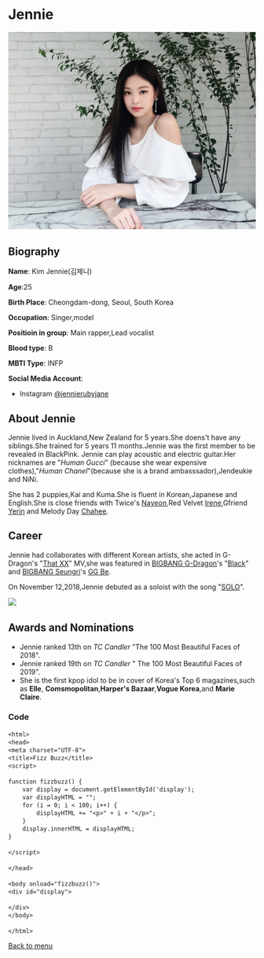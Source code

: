 # Jennie
![](https://github.com/AngelS28/AngelS28/blob/main/image/jennie1.jpeg)

## Biography
**Name**: Kim Jennie(김제니)

**Age**:25

**Birth Place**: Cheongdam-dong, Seoul, South Korea

**Occupation**: Singer,model

**Positioin in group**: Main rapper,Lead vocalist

**Blood type**: B

**MBTI Type**: INFP

**Social Media Account**:
* Instagram [@jennierubyjane](https://www.instagram.com/jennierubyjane/)

## About Jennie
Jennie lived in Auckland,New Zealand for 5 years.She doens't have any siblings.She trained for 5 years 11 months.Jennie was the first member to be revealed in BlackPink.
Jennie can play acoustic and electric guitar.Her nicknames are "_Human Gucci_" (because she wear expensive clothes),"_Human Chanel_"(because she is a brand ambasssador),Jendeukie and NiNi. 

She has 2 puppies,Kai and Kuma.She is fluent in Korean,Japanese and English.She is close friends with Twice's [Nayeon](https://en.wikipedia.org/wiki/Nayeon),Red Velvet [Irene](https://en.wikipedia.org/wiki/Irene_(singer)),Gfriend [Yerin](https://en.wikipedia.org/wiki/Yerin_(entertainer)) and Melody Day [Chahee](https://en.wikipedia.org/wiki/Melody_Day_(group)).

## Career 
Jennie had collaborates with different Korean artists, she acted in G-Dragon's "[That XX](https://www.youtube.com/watch?v=j57IzkTFnT8)" MV,she was featured in [BIGBANG G-Dragon](https://en.wikipedia.org/wiki/G-Dragon)'s "[Black](https://www.youtube.com/watch?v=JF1rWk18n_A)" and [BIGBANG Seungri](https://en.wikipedia.org/wiki/Seungri)'s [GG Be](https://www.youtube.com/watch?v=ws5zH2WC1gI).

On November 12,2018,Jennie debuted as a soloist with the song "[SOLO](https://www.youtube.com/watch?v=b73BI9eUkjM)".

![](https://i1.sndcdn.com/artworks-000438391512-no65yy-t500x500.jpg)

## Awards and Nominations
* Jennie  ranked 13th on _TC Candler_ "The 100 Most Beautiful Faces of 2018".
* Jennie ranked 19th on _TC Candler_ " The 100 Most Beautiful Faces of 2019".
* She is the first kpop idol to be in cover of Korea's Top 6 magazines,such as **Elle**, **Comsmopolitan**,**Harper's Bazaar**,**Vogue Korea**,and **Marie Claire**. 


### Code 
```<!DOCTYPE html>
<html>
<head>
<meta charset="UTF-8">
<title>Fizz Buzz</title>
<script>

function fizzbuzz() {
	var display = document.getElementById('display');
	var displayHTML = "";
	for (i = 0; i < 100; i++) {
		displayHTML += "<p>" + i + "</p>";
	}
	display.innerHTML = displayHTML;
}

</script>

</head>

<body onload="fizzbuzz()">
<div id="display">

</div>
</body>

</html>
```
[Back to menu](https://github.com/AngelS28/AngelS28/blob/main/menu_Page.md)



